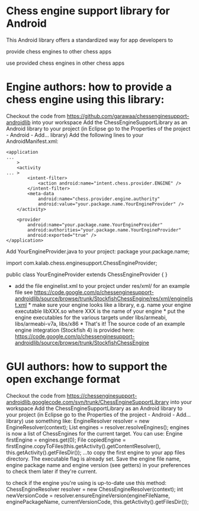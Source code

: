 # Chess engine support library for Android

This Android library offers a standardized way for app developers to

provide chess engines to other chess apps

use provided chess engines in other chess apps

# Engine authors: how to provide a chess engine using this library:

Checkout the code from https://github.com/garawaa/chessenginesupport-androidlib into your workspace
Add the ChessEngineSupportLibrary as an Android library to your project (in Eclipse go to the Properties of the project - Android - Add... library)
Add the following lines to your AndroidManifest.xml:
``` ...
<application
...
    >
    <activity
... >
        <intent-filter>
            <action android:name="intent.chess.provider.ENGINE" />
        </intent-filter>
        <meta-data
            android:name="chess.provider.engine.authority"
            android:value="your.package.name.YourEngineProvider" />
    </activity>

    <provider
        android:name="your.package.name.YourEngineProvider"
        android:authorities="your.package.name.YourEngineProvider"
        android:exported="true" />
</application>
 ```
Add YourEngineProvider.java to your project: package your.package.name;

import com.kalab.chess.enginesupport.ChessEngineProvider;

public class YourEngineProvider extends ChessEngineProvider { } 
* add the file enginelist.xml to your project under res/xml/ for an example file see https://code.google.com/p/chessenginesupport-androidlib/source/browse/trunk/StockfishChessEngine/res/xml/enginelist.xml * make sure your engine looks like a library, e.g. name your engine executable libXXX.so where XXX is the name of your engine * put the engine executables for the various targets under libs/armeabi, libs/armeabi-v7a, libs/x86 * That's it! 
The source code of an example engine integration (Stockfish 4) is provided here: https://code.google.com/p/chessenginesupport-androidlib/source/browse/trunk/StockfishChessEngine

# GUI authors: how to support the open exchange format
Checkout the code from https://chessenginesupport-androidlib.googlecode.com/svn/trunk/ChessEngineSupportLibrary into your workspace
Add the ChessEngineSupportLibrary as an Android library to your project (in Eclipse go to the Properties of the project - Android - Add... library)
use something like: EngineResolver resolver = new EngineResolver(context); List<Engine> engines = resolver.resolveEngines();
engines is now a list of ChessEngines for the current target. You can use: Engine firstEngine = engines.get(0); File copiedEngine = firstEngine.copyToFiles(this.getActivity().getContentResolver(), this.getActivity().getFilesDir()); ...to copy the first engine to your app files directory. The executable flag is already set. Save the engine file name, engine package name and engine version (see getters) in your preferences to check them later if they're current.

to check if the engine you're using is up-to-date use this method: ChessEngineResolver resolver = new ChessEngineResolver(context); int newVersionCode = resolver.ensureEngineVersion(engineFileName, enginePackageName, currentVersionCode, this.getActivity().getFilesDir());
